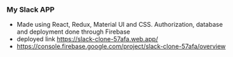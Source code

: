 ### My Slack APP
- Made using React, Redux, Material UI and CSS. Authorization, database and deployment done through Firebase
- deployed link https://slack-clone-57afa.web.app/
- https://console.firebase.google.com/project/slack-clone-57afa/overview
